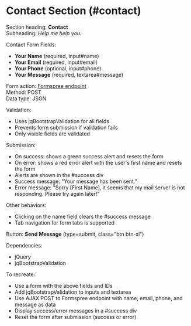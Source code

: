 # Contact Section (#contact)

Section heading: **Contact**  
Subheading: *Help me help you.*

Contact Form Fields:
- **Your Name** (required, input#name)
- **Your Email** (required, input#email)
- **Your Phone** (optional, input#phone)
- **Your Message** (required, textarea#message)

Form action: [Formspree endpoint](https://formspree.io/f/mjkgqayq)  
Method: POST  
Data type: JSON

Validation:
- Uses jqBootstrapValidation for all fields
- Prevents form submission if validation fails
- Only visible fields are validated

Submission:
- On success: shows a green success alert and resets the form
- On error: shows a red error alert with the user's first name and resets the form
- Alerts are shown in the #success div
- Success message: "Your message has been sent."
- Error message: "Sorry [First Name], it seems that my mail server is not responding. Please try again later!"

Other behaviors:
- Clicking on the name field clears the #success message
- Tab navigation for form tabs is supported

Button: **Send Message** (type=submit, class="btn btn-xl")

Dependencies:
- jQuery
- jqBootstrapValidation

To recreate:
- Use a form with the above fields and IDs
- Add jqBootstrapValidation to inputs and textarea
- Use AJAX POST to Formspree endpoint with name, email, phone, and message as data
- Display success/error messages in a #success div
- Reset the form after submission (success or error)
